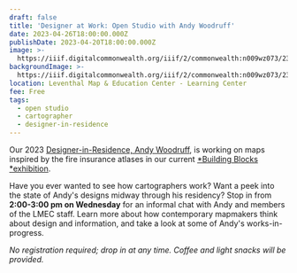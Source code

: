 ```yaml
---
draft: false
title: 'Designer at Work: Open Studio with Andy Woodruff'
date: 2023-04-26T18:00:00.000Z
publishDate: 2023-04-20T18:00:00.000Z
image: >-
  https://iiif.digitalcommonwealth.org/iiif/2/commonwealth:n009wz073/2345,1864,3443,1697/,1200/0/default.jpg
backgroundImage: >-
  https://iiif.digitalcommonwealth.org/iiif/2/commonwealth:n009wz073/2345,1864,3443,1697/,1200/0/default.jpg
location: Leventhal Map & Education Center - Learning Center
fee: Free
tags:
  - open studio
  - cartographer
  - designer-in-residence
---
```


Our 2023 [Designer-in-Residence, Andy Woodruff](https://www.leventhalmap.org/articles/interview-with-andy-woodruff/), is working on maps inspired by the fire insurance atlases in our current [\*Building Blocks \*exhibition](https://www.leventhalmap.org/digital-exhibitions/building-blocks/).

Have you ever wanted to see how cartographers work? Want a peek into the state of Andy's designs midway through his residency? Stop in from **2:00-3:00 pm on Wednesday** for an informal chat with Andy and members of the LMEC staff. Learn more about how contemporary mapmakers think about design and information, and take a look at some of Andy's works-in-progress.

*No registration required; drop in at any time. Coffee and light snacks will be provided.*
